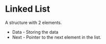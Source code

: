 # Linked List

A structure with 2 elements.
* Data - Storing the data
* Next - Pointer to the next element in the list.
